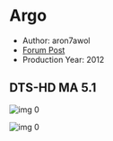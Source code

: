 # Argo

* Author: aron7awol
* [Forum Post](https://www.avsforum.com/threads/bass-eq-for-filtered-movies.2995212/post-58982434)
* Production Year: 2012

## DTS-HD MA 5.1

![img 0](http://imgur.com/7kPlZ73.jpg)

![img 0](http://imgur.com/t2CDnnG.png)

